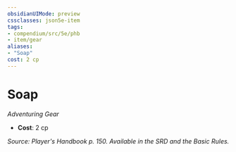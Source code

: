 ```yaml
---
obsidianUIMode: preview
cssclasses: json5e-item
tags:
- compendium/src/5e/phb
- item/gear
aliases: 
- "Soap"
cost: 2 cp
---
```

# Soap
*Adventuring Gear*  

- **Cost**: 2 cp

*Source: Player's Handbook p. 150. Available in the SRD and the Basic Rules.*